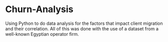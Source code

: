 # Churn-Analysis
Using Python to do data analysis for the factors that impact client migration and their correlation. All of this was done with the use of a dataset from a well-known Egyptian operator firm.

